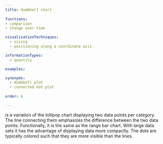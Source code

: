 ```yaml
---
title: dumbbell chart
  
functions:
- comparison
- change over time

visualizationTechniques:
  - sizing
  - positioning along a coordinate axis

informationTypes:
  - quantity

examples:

synonyms:
  - dumbbell plot
  - connected dot plot
  
order: 6

---
```


is a variation of the lollipop chart displaying two data points per category. The line connecting them emphasizes the difference between the two data points. Functionally, it is the same as the range bar chart. With large data sets it has the advantage of displaying data more compactly. The dots are typically colored such that they are more visible than the lines.

<!--more-->
